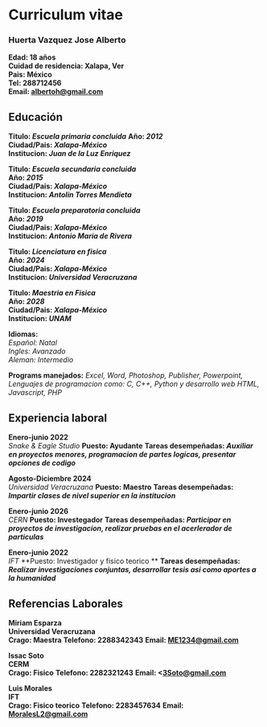 # Curriculum vitae        
### Huerta Vazquez Jose Alberto
**Edad: 18 años**<br>
**Cuidad de residencia: Xalapa, Ver**<br>
**Pais: México**<br>
**Tel: 288712456**<br>
**Email: albertoh@gmail.com**
## Educación
**Titulo: _Escuela primaria concluida_**  **Año: _2012_** <br>
**Ciudad/Pais: _Xalapa-México_**<br>**Institucion: _Juan de la Luz Enriquez_**<br>


**Titulo: _Escuela secundaria concluida_**<br>  **Año: _2015_** <br>
**Ciudad/Pais: _Xalapa-México_**<br>   **Institucion: _Antolin Torres Mendieta_**


**Titulo: _Escuela preparatoria concluida_**<br>  **Año: _2019_** <br>
**Ciudad/Pais: _Xalapa-México_**<br>   **Institucion: _Antonio Maria de Rivera_**



**Titulo: _Licenciatura en fisica_**<br>  **Año: _2024_** <br>
**Ciudad/Pais: _Xalapa-México_**<br>   **Institucion: _Universidad Veracruzana_**


**Titulo: _Maestria en Fisica_**<br>  **Año: _2028_** <br>
**Ciudad/Pais: _Xalapa-México_**<br>   **Institucion: _UNAM_**


**Idiomas:**<br>
_Español: Natal_<br>  _Ingles: Avanzado_<br> _Aleman: Intermedio_


**Programs manejados:**
_Excel, Word, Photoshop, Publisher, Powerpoint, Lenguajes de programacion como: C, C++, Python y desarrollo web HTML, Javascript, PHP_


## Experiencia laboral

**Enero-junio 2022**<br> _Snake & Eagle Studio_ **Puesto: Ayudante**
**Tareas desempeñadas: _Auxiliar en proyectos menores, programacion de partes logicas, presentar opciones de codigo_**<br>

**Agosto-Diciembre 2024**<br> _Universidad Veracruzana_ **Puesto: Maestro**
**Tareas desempeñadas: _Impartir clases de nivel superior en la institucion_**<br>

**Enero-junio 2026**<br> _CERN_ **Puesto: Investegador**
**Tareas desempeñadas: _Participar en proyectos de investigacion, realizar pruebas en el acerlerador de particulas_**<br>


**Enero-junio 2022**<br> _IFT_ **Puesto: Investigador y fisico teorico **
**Tareas desempeñadas: _Realizar investigaciones conjuntas, desarrollar tesis asi como aportes a la humanidad_**<br>


## Referencias Laborales 
**Miriam Esparza**<br> 
**Universidad Veracruzana**<br>
**Crago: Maestra**
**Telefono: 2288342343** **Email: ME1234@gmail.com**

**Issac Soto**<br> 
**CERM**<br>
**Crago: Fisico**
**Telefono: 2282321243** **Email: <3Soto@gmail.com**

**Luis Morales**<br> 
**IFT**<br>
**Crago: Fisico teorico**
**Telefono: 2283457634** **Email: MoralesL2@gmail.com**




